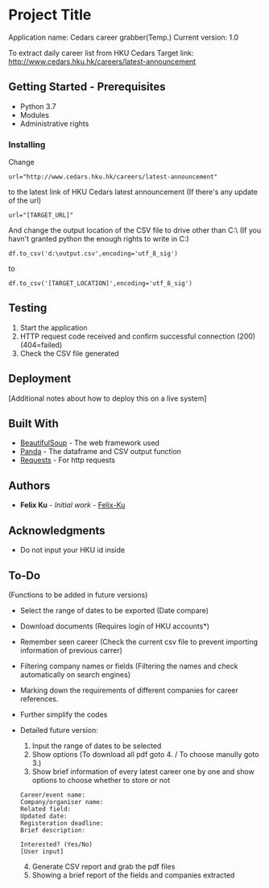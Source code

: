 # Project Title

Application name: Cedars career grabber(Temp.)
Current version: 1.0

To extract daily career list from HKU Cedars 
Target link: http://www.cedars.hku.hk/careers/latest-announcement

## Getting Started - Prerequisites

- Python 3.7
- Modules
- Administrative rights

### Installing

Change
```
url="http://www.cedars.hku.hk/careers/latest-announcement" 
```
to the latest link of HKU Cedars latest announcement (If there's any update of the url)

```
url="[TARGET_URL]" 
```

And change the output location of the CSV file to drive other than C:\ (If you havn't granted python the enough rights to write in C:\)

```
df.to_csv('d:\output.csv',encoding='utf_8_sig')
```
to
```
df.to_csv('[TARGET_LOCATION]',encoding='utf_8_sig')
```

## Testing

1. Start the application
2. HTTP request code received and confirm successful connection (200) (404=failed)
3. Check the CSV file generated

## Deployment

[Additional notes about how to deploy this on a live system]

## Built With

* [BeautifulSoup](https://www.crummy.com/software/BeautifulSoup/) - The web framework used
* [Panda](https://pandas.pydata.org/) - The dataframe and CSV output function
* [Requests](http://docs.python-requests.org/en/master/) - For http requests 

## Authors

* **Felix Ku** - *Initial work* - [Felix-Ku](https://felix-ku.github.io/Index/)

## Acknowledgments

* Do not input your HKU id inside 

## To-Do
(Functions to be added in future versions)

- Select the range of dates to be exported (Date compare)
- Download documents (Requires login of HKU accounts*) 
- Remember seen career (Check the current csv file to prevent importing information of previous carrer)
- Filtering company names or fields (Filtering the names and check automatically on search engines)
- Marking down the requirements of different companies for career references.

- Further simplify the codes

- Detailed future version:
  1. Input the range of dates to be selected
  2. Show options (To download all pdf goto 4. / To choose manully goto 3.)
  3. Show brief information of every latest career one by one and show options to choose whether to store or not
  ```
  Career/event name:
  Company/organiser name:
  Related field:
  Updated date:
  Registeration deadline:
  Brief description:
  
  Interested? (Yes/No)
  [User input]
  
  ``` 
  4. Generate CSV report and grab the pdf files
  5. Showing a brief report of the fields and companies extracted
  

